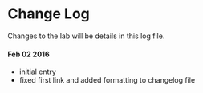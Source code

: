 # Change Log
Changes to the lab will be details in this log file.

#### Feb 02 2016
- initial entry
- fixed first link and added formatting to changelog file